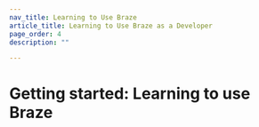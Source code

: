 ```yaml
---
nav_title: Learning to Use Braze
article_title: Learning to Use Braze as a Developer
page_order: 4
description: ""

---
```


# Getting started: Learning to use Braze

